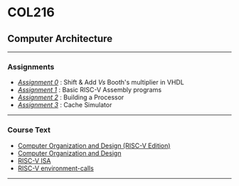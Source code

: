 # COL216 
## Computer Architecture

<hr>

### Assignments
- <a href="https://github.com/adityjhaa/col216/tree/main/asgn0">*Assignment 0*</a> : Shift & Add *Vs* Booth's multiplier in VHDL
- <a href="https://github.com/adityjhaa/col216/tree/main/asgn1">*Assignment 1*</a> : Basic RISC-V Assembly programs
- <a href="https://github.com/adityjhaa/col216/tree/main/asgn2">*Assignment 2*</a> : Building a Processor
- <a href="https://github.com/adityjhaa/col216/tree/main/asgn3">*Assignment 3*</a> : Cache Simulator


<hr>

### Course Text

- <a href="https://github.com/adityjhaa/col216/blob/main/books/computer_organization_%26_design_riscV.pdf">Computer Organization and Design (RISC-V Edition)</a> <br>
- <a href="https://github.com/adityjhaa/col216/blob/main/books/computer_organization_%26_design.pdf">Computer Organization and Design</a> <br>
- <a href="https://github.com/adityjhaa/col216/blob/main/books/riscV_isa.pdf">RISC-V ISA</a>
- <a href="https://github.com/TheThirdOne/rars/wiki/Environment-Calls">RISC-V environment-calls</a><br>

<hr>
